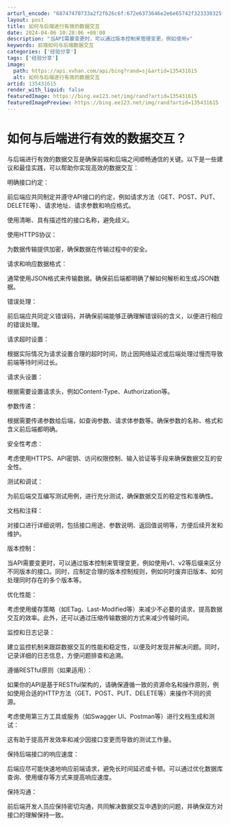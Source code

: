 ```yaml
---
arturl_encode: "68747470733a2f2f626c6f:672e6373646e2e6e65742f323330325f38303130373535312f:61727469636c652f64657461696c732f313335343331363135"
layout: post
title: 如何与后端进行有效的数据交互
date: 2024-04-06 10:28:06 +08:00
description: "当API需要变更时，可以通过版本控制来管理变更，例如使用v"
keywords: 前端如何与后端数据交互
categories: ['经验分享']
tags: ['经验分享']
image:
  path: https://api.vvhan.com/api/bing?rand=sj&artid=135431615
  alt: 如何与后端进行有效的数据交互
artid: 135431615
render_with_liquid: false
featuredImage: https://bing.ee123.net/img/rand?artid=135431615
featuredImagePreview: https://bing.ee123.net/img/rand?artid=135431615
---
```


# 如何与后端进行有效的数据交互？

与后端进行有效的数据交互是确保前端和后端之间顺畅通信的关键。以下是一些建议和最佳实践，可以帮助你实现高效的数据交互：
  
明确接口约定：
  
前后端应共同制定并遵守API接口的约定，例如请求方法（GET、POST、PUT、DELETE等）、请求地址、请求参数和响应格式。
  
使用清晰、具有描述性的接口名称，避免歧义。
  
使用HTTPS协议：
  
为数据传输提供加密，确保数据在传输过程中的安全。
  
请求和响应数据格式：
  
通常使用JSON格式来传输数据。确保前后端都明确了解如何解析和生成JSON数据。
  
错误处理：
  
前后端应共同定义错误码，并确保前端能够正确理解错误码的含义，以便进行相应的错误处理。
  
请求超时设置：
  
根据实际情况为请求设置合理的超时时间，防止因网络延迟或后端处理过慢而导致前端等待时间过长。
  
请求头设置：
  
根据需要设置请求头，例如Content-Type、Authorization等。
  
参数传递：
  
根据需要传递参数给后端，如查询参数、请求体参数等。确保参数的名称、格式和含义前后端都明确。
  
安全性考虑：
  
考虑使用HTTPS、API密钥、访问权限控制、输入验证等手段来确保数据交互的安全性。
  
测试和调试：
  
为前后端交互编写测试用例，进行充分测试，确保数据交互的稳定性和准确性。
  
文档和注释：
  
对接口进行详细说明，包括接口用途、参数说明、返回值说明等，方便后续开发和维护。
  
版本控制：
  
当API需要变更时，可以通过版本控制来管理变更，例如使用v1、v2等后缀来区分不同版本的接口。同时，应制定合理的版本控制规则，例如何时废弃旧版本、如何处理同时存在的多个版本等。
  
优化性能：
  
考虑使用缓存策略（如ETag、Last-Modified等）来减少不必要的请求，提高数据交互的效率。此外，还可以通过压缩传输数据的方式来减少传输时间。
  
监控和日志记录：
  
建立监控机制来跟踪数据交互的性能和稳定性，以便及时发现并解决问题。同时，记录详细的日志信息，方便问题排查和追溯。
  
遵循RESTful原则（如果适用）：
  
如果你的API是基于RESTful架构的，请确保遵循一致的资源命名和操作原则，例如使用合适的HTTP方法（GET、POST、PUT、DELETE等）来操作不同的资源。
  
考虑使用第三方工具或服务（如Swagger UI、Postman等）进行文档生成和测试：
  
这有助于提高开发效率和减少因接口变更而导致的测试工作量。
  
保持后端接口的响应速度：
  
后端应尽可能快速地响应前端请求，避免长时间延迟或卡顿。可以通过优化数据库查询、使用缓存等方式来提高响应速度。
  
保持沟通：
  
前后端开发人员应保持密切沟通，共同解决数据交互中遇到的问题，并确保双方对接口的理解保持一致。